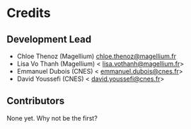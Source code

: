 # Credits

## Development Lead

* Chloe Thenoz (Magellium) <chloe.thenoz@magellium.fr>
* Lisa Vo Thanh (Magellium) < lisa.vothanh@magellium.fr>
* Emmanuel Dubois (CNES) < emmanuel.dubois@cnes.fr>
* David Youssefi (CNES) < david.youssefi@cnes.fr>

## Contributors

None yet. Why not be the first?
